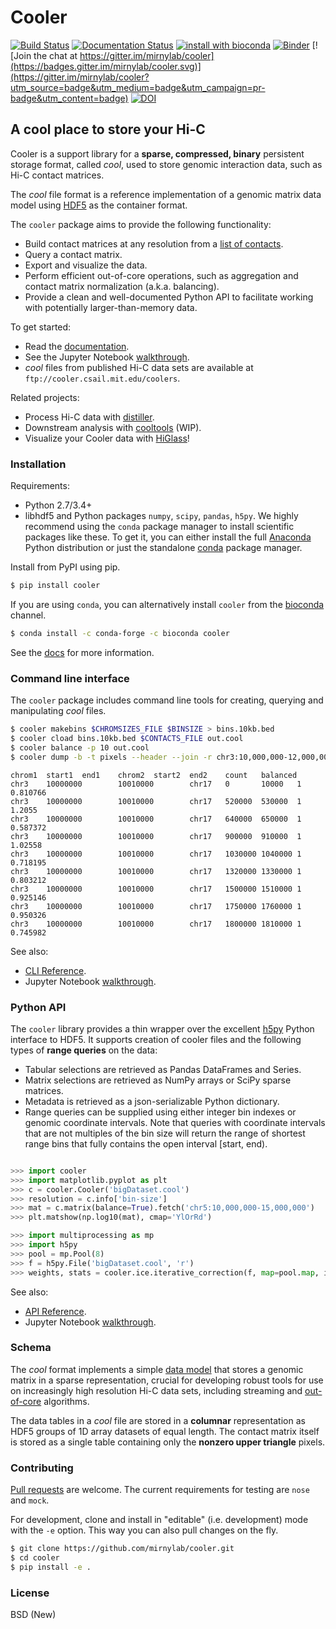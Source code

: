 # Cooler

[![Build Status](https://travis-ci.org/mirnylab/cooler.svg?branch=master)](https://travis-ci.org/mirnylab/cooler)
[![Documentation Status](https://readthedocs.org/projects/cooler/badge/?version=latest)](http://cooler.readthedocs.org/en/latest/)
[![install with bioconda](https://img.shields.io/badge/install%20with-bioconda-brightgreen.svg?style=flat-square)](http://bioconda.github.io/recipes/cooler/README.html)
[![Binder](http://mybinder.org/badge.svg)](https://github.com/mirnylab/cooler-binder)
[![Join the chat at https://gitter.im/mirnylab/cooler](https://badges.gitter.im/mirnylab/cooler.svg)](https://gitter.im/mirnylab/cooler?utm_source=badge&utm_medium=badge&utm_campaign=pr-badge&utm_content=badge)
[![DOI](https://zenodo.org/badge/49553222.svg)](https://zenodo.org/badge/latestdoi/49553222)

## A cool place to store your Hi-C

Cooler is a support library for a **sparse, compressed, binary** persistent storage format, called _cool_, used to store genomic interaction data, such as Hi-C contact matrices. 

The _cool_ file format is a reference implementation of a genomic matrix data model using [HDF5](https://en.wikipedia.org/wiki/Hierarchical_Data_Format) as the container format.

The `cooler` package aims to provide the following functionality:

- Build contact matrices at any resolution from a [list of contacts](https://github.com/4dn-dcic/pairix).
- Query a contact matrix.
- Export and visualize the data.
- Perform efficient out-of-core operations, such as aggregation and contact matrix normalization (a.k.a. balancing).
- Provide a clean and well-documented Python API to facilitate working with potentially larger-than-memory data.

To get started:

- Read the [documentation](http://cooler.readthedocs.org/en/latest/).
- See the Jupyter Notebook [walkthrough](https://github.com/mirnylab/cooler-binder).
- _cool_ files from published Hi-C data sets are available at `ftp://cooler.csail.mit.edu/coolers`.

Related projects:

- Process Hi-C data with [distiller](https://github.com/mirnylab/distiller).
- Downstream analysis with [cooltools](https://github.com/mirnylab/cooltools) (WIP).
- Visualize your Cooler data with [HiGlass](http://higlass.io)!


### Installation

Requirements:

- Python 2.7/3.4+
- libhdf5 and Python packages `numpy`, `scipy`, `pandas`, `h5py`. We highly recommend using the `conda` package manager to install scientific packages like these. To get it, you can either install the full [Anaconda](https://www.continuum.io/downloads) Python distribution or just the standalone [conda](http://conda.pydata.org/miniconda.html) package manager.

Install from PyPI using pip.
```sh
$ pip install cooler
```

If you are using `conda`, you can alternatively install `cooler` from the [bioconda](https://bioconda.github.io/index.html) channel.
```sh
$ conda install -c conda-forge -c bioconda cooler
```

See the [docs](http://cooler.readthedocs.org/en/latest/) for more information.


### Command line interface

The `cooler` package includes command line tools for creating, querying and manipulating _cool_ files.

```bash
$ cooler makebins $CHROMSIZES_FILE $BINSIZE > bins.10kb.bed
$ cooler cload bins.10kb.bed $CONTACTS_FILE out.cool
$ cooler balance -p 10 out.cool
$ cooler dump -b -t pixels --header --join -r chr3:10,000,000-12,000,000 -r2 chr17 out.cool | head
```

```
chrom1  start1  end1    chrom2  start2  end2    count   balanced
chr3    10000000        10010000        chr17   0       10000   1       0.810766
chr3    10000000        10010000        chr17   520000  530000  1       1.2055
chr3    10000000        10010000        chr17   640000  650000  1       0.587372
chr3    10000000        10010000        chr17   900000  910000  1       1.02558
chr3    10000000        10010000        chr17   1030000 1040000 1       0.718195
chr3    10000000        10010000        chr17   1320000 1330000 1       0.803212
chr3    10000000        10010000        chr17   1500000 1510000 1       0.925146
chr3    10000000        10010000        chr17   1750000 1760000 1       0.950326
chr3    10000000        10010000        chr17   1800000 1810000 1       0.745982
```

See also:

- [CLI Reference](http://cooler.readthedocs.io/en/latest/cli.html).
- Jupyter Notebook [walkthrough](https://github.com/mirnylab/cooler-binder/blob/master/cooler_cli.ipynb).

### Python API

The `cooler` library provides a thin wrapper over the excellent [h5py](http://docs.h5py.org/en/latest/) Python interface to HDF5. It supports creation of cooler files and the following types of **range queries** on the data:

- Tabular selections are retrieved as Pandas DataFrames and Series.
- Matrix  selections are retrieved as NumPy arrays or SciPy sparse matrices.
- Metadata is retrieved as a json-serializable Python dictionary.
- Range queries can be supplied using either integer bin indexes or genomic coordinate intervals. Note that queries with coordinate intervals that are not multiples of the bin size will return the range of shortest range bins that fully contains the open interval [start, end).

```python

>>> import cooler
>>> import matplotlib.pyplot as plt
>>> c = cooler.Cooler('bigDataset.cool')
>>> resolution = c.info['bin-size']
>>> mat = c.matrix(balance=True).fetch('chr5:10,000,000-15,000,000')
>>> plt.matshow(np.log10(mat), cmap='YlOrRd')
```

```python
>>> import multiprocessing as mp
>>> import h5py
>>> pool = mp.Pool(8)
>>> f = h5py.File('bigDataset.cool', 'r')
>>> weights, stats = cooler.ice.iterative_correction(f, map=pool.map, ignore_diags=3, min_nnz=10)
```

See also:

- [API Reference](http://cooler.readthedocs.io/en/latest/api.html).
- Jupyter Notebook [walkthrough](https://github.com/mirnylab/cooler-binder/blob/master/cooler_api.ipynb).

### Schema

The _cool_ format implements a simple [data model](http://cooler.readthedocs.io/en/latest/datamodel.html) that stores a genomic matrix in a sparse representation, crucial for developing robust tools for use on increasingly high resolution Hi-C data sets, including streaming and [out-of-core](https://en.wikipedia.org/wiki/Out-of-core_algorithm) algorithms.

The data tables in a _cool_ file are stored in a **columnar** representation as HDF5 groups of 1D array datasets of equal length. The contact matrix itself is stored as a single table containing only the **nonzero upper triangle** pixels.


### Contributing

[Pull requests](https://akrabat.com/the-beginners-guide-to-contributing-to-a-github-project/) are welcome. The current requirements for testing are `nose` and `mock`.

For development, clone and install in "editable" (i.e. development) mode with the `-e` option. This way you can also pull changes on the fly.
```sh
$ git clone https://github.com/mirnylab/cooler.git
$ cd cooler
$ pip install -e .
```

### License

BSD (New)

